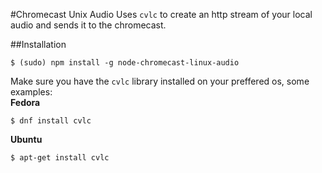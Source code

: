 #Chromecast Unix Audio
Uses `cvlc` to create an http stream of your local audio and sends it to the chromecast.

##Installation
```
$ (sudo) npm install -g node-chromecast-linux-audio
```

Make sure you have the `cvlc` library installed on your preffered os, some examples:   
**Fedora**
```
$ dnf install cvlc
```

**Ubuntu**
```
$ apt-get install cvlc
```

